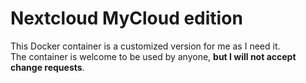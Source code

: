 # Nextcloud MyCloud edition 

This Docker container is a customized version for me as I need it.  
The container is welcome to be used by anyone, **but I will not accept change requests**. 
